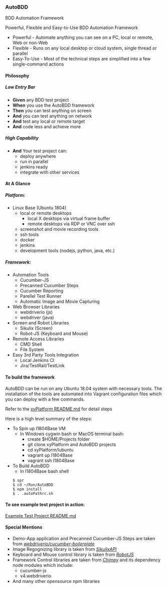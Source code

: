 ### AutoBDD
BDD Automation Framework

Powerful, Flexible and Easy-to-Use BDD Automation Framework

* Powerful - Automate anything you can see on a PC, local or remote, Web or non-Web
* Flexible - Runs on any local desktop or cloud system, single thread or parallel
* Easy-To-Use - Most of the technical steps are simplified into a few single-command actions

#### Philosophy
##### Low Entry Bar

  * **Given** any BDD test project
  * **When** you use the AutoBDD framework
  * **Then** you can test anything on screen
  * **And** you can test anything on network
  * **And** test any local or remote target
  * **And** code less and achieve more

##### High Capability

  * **And** Your test project can:
    * deploy anywhere
    * run in parallel
    * jenkins ready
    * integrate with other services

#### At A Glance
##### Platform:

  * Linux Base (Ubuntu 1804)
    * local or remote desktops
      * local X desktops via virtual frame buffer
      * remote desktops via RDP or VNC over ssh
    * screenshot and movie recording tools
    * ssh tools
    * docker
    * jenkins
    * development tools (nodejs, python, java, etc.)
##### Framework:

  * Automation Tools
    * Cucumber-JS
    * Precanned Cucumber Steps
    * Cucumber Reporting
    * Parellel Test Runner
    * Automatic Image and Movie Capturing
  * Web Browser Libraries
    * webdriverio (js)
    * webdriver (java)
  * Screen and Robot Libraries
    * Sikulix (Screen)
    * Robot-JS (Keyboard and Mouse)
  * Remote Access Libraries
    * CMD Shell
    * File System
  * Easy 3rd Party Tools Integration
    * Local Jenkins CI
    * Jira/TestRail/TestLink

#### To build the framework
AutoBDD can be run on any Ubuntu 18.04 system with necessary tools. The installation of the tools are automated into Vagrant configuration files which you can deploy with a few commands.

Refer to the [xyPlatform README.md](https://github.com/xyteam/xyPlatform) for detail steps

Here is a high level summary of the steps:
  * To Spin up l1804Base VM
    * In Windows cygwin bash or MacOS terminal bash:
      * create $HOME/Projects folder
      * git clone xyPlatform and AutoBDD projects
      * cd xyPlatform/lubuntu
      * vagrant up l1804Base
      * vagrant ssh l1804Base
  * To Build AutoBDD
    * In l1804Base bash shell
    ```
    $ spr
    $ cd ~/Run/AutoBDD
    $ npm install
    $ . .autoPathrc.sh
    ```
  
#### To see example test project in action:

[Example Test Project README.md](./test-projects/webtest-example/README.md)

#### Special Mentions
  * Demo-App application and Precanned Cucumber-JS Steps are taken from *[webdriverio/cucumber-boilerplate](https://github.com/webdriverio/cucumber-boilerplate)*
  * Image Regognizing library is taken from *[SikulixAPI](https://github.com/RaiMan/SikuliX1)*
  * Keyboard and Mouse control library is taken from *[RobotJS](https://github.com/octalmage/robotjs)*
  * Framework Control libraries are taken from *[Chimpy](https://github.com/TheBrainFamily/chimpy)* and its dependency node modules which include:
      * cucumber-js
      * v4.webdriverio
  * And many other opensource npm libraries